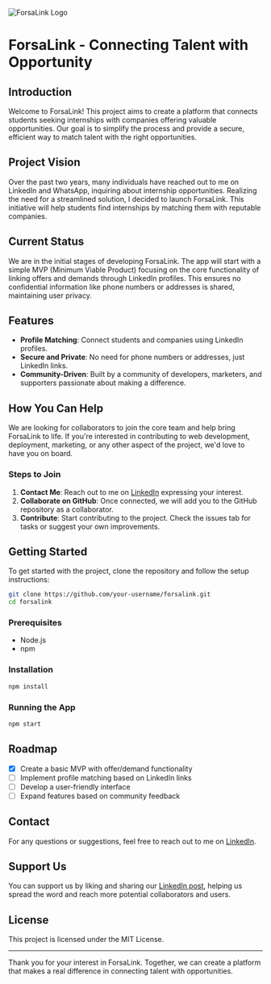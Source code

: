 
![ForsaLink Logo](./logo.png)


# ForsaLink - **Connecting Talent with Opportunity**

## Introduction

Welcome to ForsaLink! This project aims to create a platform that connects students seeking internships with companies offering valuable opportunities. Our goal is to simplify the process and provide a secure, efficient way to match talent with the right opportunities.

## Project Vision

Over the past two years, many individuals have reached out to me on LinkedIn and WhatsApp, inquiring about internship opportunities. Realizing the need for a streamlined solution, I decided to launch ForsaLink. This initiative will help students find internships by matching them with reputable companies.

## Current Status

We are in the initial stages of developing ForsaLink. The app will start with a simple MVP (Minimum Viable Product) focusing on the core functionality of linking offers and demands through LinkedIn profiles. This ensures no confidential information like phone numbers or addresses is shared, maintaining user privacy.

## Features

- **Profile Matching**: Connect students and companies using LinkedIn profiles.
- **Secure and Private**: No need for phone numbers or addresses, just LinkedIn links.
- **Community-Driven**: Built by a community of developers, marketers, and supporters passionate about making a difference.

## How You Can Help

We are looking for collaborators to join the core team and help bring ForsaLink to life. If you're interested in contributing to web development, deployment, marketing, or any other aspect of the project, we'd love to have you on board.

### Steps to Join

1. **Contact Me**: Reach out to me on [LinkedIn](https://www.linkedin.com/in/halimbahae/) expressing your interest.
2. **Collaborate on GitHub**: Once connected, we will add you to the GitHub repository as a collaborator.
3. **Contribute**: Start contributing to the project. Check the issues tab for tasks or suggest your own improvements.

## Getting Started

To get started with the project, clone the repository and follow the setup instructions:

```bash
git clone https://github.com/your-username/forsalink.git
cd forsalink
```

### Prerequisites

- Node.js
- npm

### Installation

```bash
npm install
```

### Running the App

```bash
npm start
```

## Roadmap

- [x] Create a basic MVP with offer/demand functionality
- [ ] Implement profile matching based on LinkedIn links
- [ ] Develop a user-friendly interface
- [ ] Expand features based on community feedback

## Contact

For any questions or suggestions, feel free to reach out to me on [LinkedIn](https://www.linkedin.com/in/halimbahae/).

## Support Us

You can support us by liking and sharing our [LinkedIn post](https://www.linkedin.com/feed/update/urn:li:activity:7197015537363677184/), helping us spread the word and reach more potential collaborators and users.

## License

This project is licensed under the MIT License.

---

Thank you for your interest in ForsaLink. Together, we can create a platform that makes a real difference in connecting talent with opportunities.
